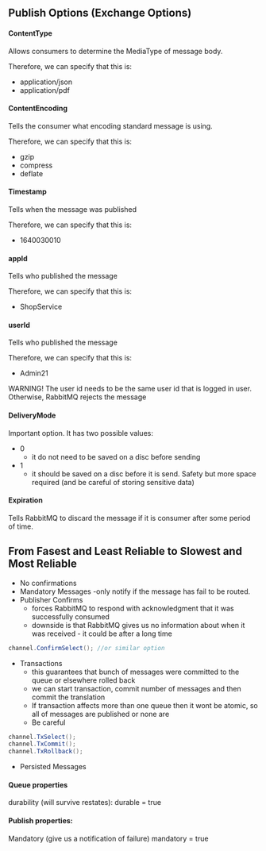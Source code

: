 ﻿## Publish Options (Exchange Options)

#### ContentType 

Allows consumers to determine the MediaType of message body.

Therefore, we can specify that this is:
- application/json
- application/pdf

#### ContentEncoding

Tells the consumer what encoding standard message is using.

Therefore, we can specify that this is:
- gzip
- compress
- deflate

#### Timestamp

Tells when the message was published

Therefore, we can specify that this is:
- 1640030010

#### appId

Tells who published the message

Therefore, we can specify that this is:
- ShopService

#### userId

Tells who published the message

Therefore, we can specify that this is:
- Admin21

WARNING! The user id needs to be the same user id that is logged in user. Otherwise, RabbitMQ rejects the message

#### DeliveryMode

Important option. It has two possible values:
- 0 
	- it do not need to be saved on a disc before sending
- 1
	- it should be saved on a disc before it is send. Safety but more space required (and be careful of storing sensitive data)

#### Expiration

Tells RabbitMQ to discard the message if it is consumer after some period of time.

## From Fasest and Least Reliable to Slowest and Most Reliable

- No confirmations 
- Mandatory Messages 
	-only notify if the message has fail to be routed.
- Publisher Confirms 
	- forces RabbitMQ to respond with acknowledgment that it was successfully consumed 
	- downside is that RabbitMQ gives us no information about when it was received - it could be after a long time
```csharp
channel.ConfirmSelect(); //or similar option
```
- Transactions 
	- this guarantees that bunch of messages were committed to the queue or elsewhere rolled back 
	- we can start transaction, commit number of messages and then commit the translation
	- If transaction affects more than one queue then it wont be atomic, so all of messages are published or none are
	- Be careful
```csharp
channel.TxSelect();
channel.TxCommit();
channel.TxRollback();
```
- Persisted Messages

#### Queue properties

durability (will survive restates):
durable = true

#### Publish properties:

Mandatory (give us a notification of failure)
mandatory = true







